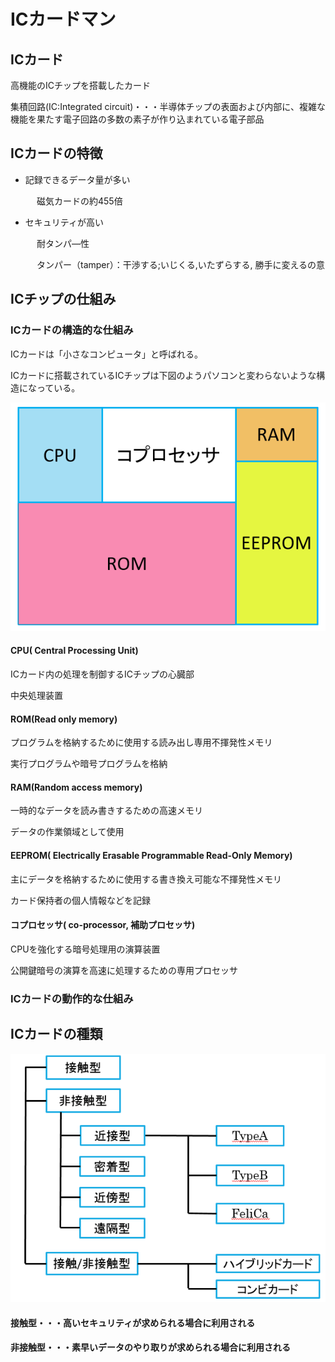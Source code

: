 # ICカードマン

## ICカード

高機能のICチップを搭載したカード

集積回路\(IC:Integrated circuit\)・・・半導体チップの表面および内部に、複雑な機能を果たす電子回路の多数の素子が作り込まれている電子部品

## ICカードの特徴

* 記録できるデータ量が多い

　　　磁気カードの約455倍

* セキュリティが高い

　　　耐タンパ―性

　　　タンパー（tamper）：干渉する;いじくる,いたずらする, 勝手に変えるの意

## ICチップの仕組み

### ICカードの構造的な仕組み

ICカードは「小さなコンピュータ」と呼ばれる。

ICカードに搭載されているICチップは下図のようパソコンと変わらないような構造になっている。

![](../.gitbook/assets/icchippu.PNG)

#### CPU\( Central Processing Unit\)

ICカード内の処理を制御するICチップの心臓部

中央処理装置



#### ROM\(Read only memory\)

プログラムを格納するために使用する読み出し専用不揮発性メモリ

実行プログラムや暗号プログラムを格納



#### RAM\(Random access memory\)

一時的なデータを読み書きするための高速メモリ

データの作業領域として使用



#### EEPROM\( Electrically Erasable Programmable Read-Only Memory\)

主にデータを格納するために使用する書き換え可能な不揮発性メモリ

カード保持者の個人情報などを記録



#### コプロセッサ\( co-processor, 補助プロセッサ\)

CPUを強化する暗号処理用の演算装置

公開鍵暗号の演算を高速に処理するための専用プロセッサ



### ICカードの動作的な仕組み

## ICカードの種類

![](../.gitbook/assets/ickdo%20%281%29.PNG)

#### 接触型・・・高いセキュリティが求められる場合に利用される

#### 非接触型・・・素早いデータのやり取りが求められる場合に利用される



